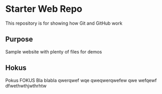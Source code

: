 # Starter Web Repo

This repository is for showing how Git and GitHub work

## Purpose

Sample website with plenty of files for demos

## Hokus

Pokus FOKUS
Bla
blabla
qwerqwef	wqe
qweqwerqwefew
qwe
wefqewf
dfwethwthjwthrhtw